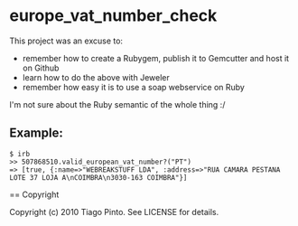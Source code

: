 # europe_vat_number_check

This project was an excuse to:
+ remember how to create a Rubygem, publish it to Gemcutter and host it on Github
+ learn how to do the above with Jeweler
+ remember how easy it is to use a soap webservice on Ruby

I'm not sure about the Ruby semantic of the whole thing :/

## Example:

    $ irb
    >> 507868510.valid_european_vat_number?("PT")
    => [true, {:name=>"WEBREAKSTUFF LDA", :address=>"RUA CAMARA PESTANA LOTE 37 LOJA A\nCOIMBRA\n3030-163 COIMBRA"}]

== Copyright

Copyright (c) 2010 Tiago Pinto. See LICENSE for details.
